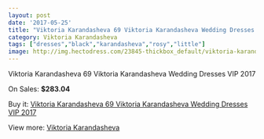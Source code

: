 ```yaml
---
layout: post
date: '2017-05-25'
title: "Viktoria Karandasheva 69 Viktoria Karandasheva Wedding Dresses VIP 2017"
category: Viktoria Karandasheva
tags: ["dresses","black","karandasheva","rosy","little"]
image: http://img.hectodress.com/23845-thickbox_default/viktoria-karandasheva-69-viktoria-karandasheva-wedding-dresses-vip-2013.jpg
---
```

Viktoria Karandasheva 69 Viktoria Karandasheva Wedding Dresses VIP 2017

On Sales: **$283.04**
<a href="https://www.hectodress.com/viktoria-karandasheva/11029-viktoria-karandasheva-69-viktoria-karandasheva-wedding-dresses-vip-2013.html"><amp-img layout="responsive" width="600" height="600" src="//img.hectodress.com/23845-thickbox_default/viktoria-karandasheva-69-viktoria-karandasheva-wedding-dresses-vip-2013.jpg" alt="Viktoria Karandasheva 69 Viktoria Karandasheva Wedding Dresses VIP 2017 0" /></a>
<a href="https://www.hectodress.com/viktoria-karandasheva/11029-viktoria-karandasheva-69-viktoria-karandasheva-wedding-dresses-vip-2013.html"><amp-img layout="responsive" width="600" height="600" src="//img.hectodress.com/23847-thickbox_default/viktoria-karandasheva-69-viktoria-karandasheva-wedding-dresses-vip-2013.jpg" alt="Viktoria Karandasheva 69 Viktoria Karandasheva Wedding Dresses VIP 2017 1" /></a>
<a href="https://www.hectodress.com/viktoria-karandasheva/11029-viktoria-karandasheva-69-viktoria-karandasheva-wedding-dresses-vip-2013.html"><amp-img layout="responsive" width="600" height="600" src="//img.hectodress.com/23846-thickbox_default/viktoria-karandasheva-69-viktoria-karandasheva-wedding-dresses-vip-2013.jpg" alt="Viktoria Karandasheva 69 Viktoria Karandasheva Wedding Dresses VIP 2017 2" /></a>

Buy it: [Viktoria Karandasheva 69 Viktoria Karandasheva Wedding Dresses VIP 2017](https://www.hectodress.com/viktoria-karandasheva/11029-viktoria-karandasheva-69-viktoria-karandasheva-wedding-dresses-vip-2013.html "Viktoria Karandasheva 69 Viktoria Karandasheva Wedding Dresses VIP 2017")

View more: [Viktoria Karandasheva](https://www.hectodress.com/174-viktoria-karandasheva "Viktoria Karandasheva")
